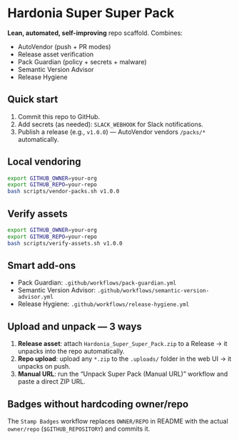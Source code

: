 # Hardonia Super Super Pack

**Lean, automated, self-improving** repo scaffold. Combines:
- AutoVendor (push + PR modes)
- Release asset verification
- Pack Guardian (policy + secrets + malware)
- Semantic Version Advisor
- Release Hygiene

## Quick start
1) Commit this repo to GitHub.
2) Add secrets (as needed): `SLACK_WEBHOOK` for Slack notifications.
3) Publish a release (e.g., `v1.0.0`) — AutoVendor vendors `/packs/*` automatically.

## Local vendoring
```bash
export GITHUB_OWNER=your-org
export GITHUB_REPO=your-repo
bash scripts/vendor-packs.sh v1.0.0
```

## Verify assets
```bash
export GITHUB_OWNER=your-org
export GITHUB_REPO=your-repo
bash scripts/verify-assets.sh v1.0.0
```

## Smart add-ons
- Pack Guardian: `.github/workflows/pack-guardian.yml`
- Semantic Version Advisor: `.github/workflows/semantic-version-advisor.yml`
- Release Hygiene: `.github/workflows/release-hygiene.yml`

## Upload and unpack — 3 ways
1) **Release asset**: attach `Hardonia_Super_Super_Pack.zip` to a Release → it unpacks into the repo automatically.
2) **Repo upload**: upload any `*.zip` to the `.uploads/` folder in the web UI → it unpacks on push.
3) **Manual URL**: run the “Unpack Super Pack (Manual URL)” workflow and paste a direct ZIP URL.

## Badges without hardcoding owner/repo
The `Stamp Badges` workflow replaces `OWNER/REPO` in README with the actual `owner/repo` (`$GITHUB_REPOSITORY`) and commits it.
